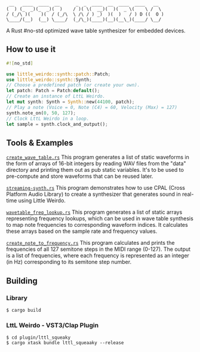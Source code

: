 ```
 __   ____  ____  __      _  _  ____  __  ____  ____   __  
(  ) (_  _)(_  _)(  )    / )( \(  __)(  )(  _ \(    \ /  \ 
/ (_/\ )(    )(  / (_/\  \ /\ / ) _)  )(  )   / ) D ((  O )
\____/(__)  (__) \____/  (_/\_)(____)(__)(__\_)(____/ \__/ 
```

A Rust #no-std optimized wave table synthesizer for embedded devices.


## How to use it

```rust
#![no_std]

use little_weirdo::synth::patch::Patch;
use little_weirdo::synth::Synth;
// Choose a predefined patch (or create your own).
let patch: Patch = Patch:default();
// Create an instance of LttL Weirdo.
let mut synth: Synth = Synth::new(44100, patch);
// Play a note (Voice = 0, Note (C4) = 60, Velocity (Max) = 127)
synth.note_on(0, 50, 127);
// Clock LttL Weirdo in a loop.
let sample = synth.clock_and_output();
```


## Tools & Examples

[`create_wave_table.rs`](/examples/create_wave_table.rs) This program generates a list of static waveforms in the form of arrays of 16-bit integers by reading WAV files from the "data" directory and printing them out as pub static variables. It's to be used to pre-compute and store waveforms that can be reused later.

[`streaming-synth.rs`](/examples/streaming-synth.rs) This program demonstrates how to use CPAL (Cross Platform Audio Library) to create a synthesizer that generates sound in real-time using Little Weirdo. 

[`wavetable_freq_lookup.rs`](/examples/wavetable_freq_lookup.rs) This program generates a list of static arrays representing frequency lookups, which can be used in wave table synthesis to map note frequencies to corresponding waveform indices. It calculates these arrays based on the sample rate and frequency values.

[`create_note_to_frequency.rs`](/examples/create_note_to_freq_table.rs) This program calculates and prints the frequencies of all 127 semitone steps in the MIDI range (0-127). The output is a list of frequencies, where each frequency is represented as an integer (in Hz) corresponding to its semitone step number.

## Building

### Library
```
$ cargo build
```

### LttL Weirdo - VST3/Clap Plugin 
```
$ cd plugin/lttl_squeaky
$ cargo xtask bundle lttl_squeaaky --release
```